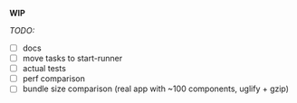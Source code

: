 __WIP__

_TODO:_
- [ ] docs
- [ ] move tasks to start-runner
- [ ] actual tests
- [ ] perf comparison
- [ ] bundle size comparison (real app with ~100 components, uglify + gzip)
